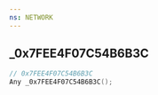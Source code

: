 ```yaml
---
ns: NETWORK
---
```

## _0x7FEE4F07C54B6B3C

```c
// 0x7FEE4F07C54B6B3C
Any _0x7FEE4F07C54B6B3C();
```


